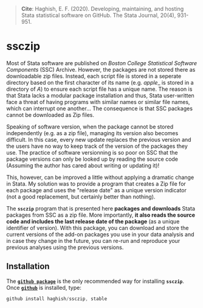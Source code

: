 > __Cite__: Haghish, E. F. (2020). Developing, maintaining, and hosting Stata statistical software on GitHub. The Stata Journal, 20(4), 931-951.

# ssczip

Most of Stata software are published on _Boston College Statistical Software Components_ (SSC) Archive. However, the packages are not stored there as downloadable zip files. Instead, each script file is stored in a seperate directory based on the first character of its name (e.g. _apple__ is stored in a directory of _A_) to ensure each script file has a unique name. The reason is that Stata lacks a modular package installation and thus, Stata user-written face a threat of having programs with similar names or similar file names, which can interrupt one another... The consequence is that SSC packages cannot be downloaded as Zip files.

Speaking of software version, when the package cannot be stored independently (e.g. as a zip file), managing its version also becomes difficult. In this case, every new update replaces the previous version and the users have no way to keep track of the version of the packages they use. The practice of software versionning is so poor on  SSC that the package versions can only be looked up by reading the source code (Assuming the author has cared about writing or updating it)!  

This, however, can be improved a little without applying a dramatic change in Stata. My solution was to provide a program that creates a Zip file for each package and uses the "release date" as a unique version indicator (not a good replacement, but certainly better than nothing).

The __`ssczip`__ program that is presented here __packages and downloads__ Stata packages from SSC as a zip file. More importantly, __it also reads the source code and includes the last release date of the package__ (as a unique identifier of version). With this package, you can download and store the current versions of the add-on packages you use in your data analysis and in case they change in the future, you can re-run and reproduce your previous analyses using the previous versions. 

## Installation


The [__`github package`__](https://github.com/haghish/github) is the only recommended way for installing **`ssczip`**. Once [__`github`__](https://github.com/haghish/github) is installed, type:

```js
github install haghish/ssczip, stable
```
